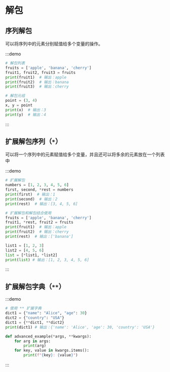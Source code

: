 # 解包

## 序列解包

可以将序列中的元素分别赋值给多个变量的操作。

:::demo
```python
# 解包列表
fruits = ['apple', 'banana', 'cherry']
fruit1, fruit2, fruit3 = fruits
print(fruit1)  # 输出：apple
print(fruit2)  # 输出：banana
print(fruit3)  # 输出：cherry

# 解包元组
point = (3, 4)
x, y = point
print(x)  # 输出：3
print(y)  # 输出：4
```
:::

## 扩展解包序列（`*`）

可以将一个序列中的元素赋值给多个变量，并且还可以将多余的元素放在一个列表中

:::demo
```python
# 扩展解包
numbers = [1, 2, 3, 4, 5, 6]
first, second, *rest = numbers
print(first)  # 输出：1
print(second)  # 输出：2
print(rest)  # 输出：[3, 4, 5, 6]

# 扩展解包和解包结合使用
fruits = ['apple', 'banana', 'cherry']
fruit1, *rest, fruit2 = fruits
print(fruit1)  # 输出：apple
print(fruit2)  # 输出：cherry
print(rest)  # 输出：['banana']

list1 = [1, 2, 3]
list2 = [4, 5, 6]
list = [*list1, *list2]
print(list) # 输出：[1, 2, 3, 4, 5, 6]
```
:::

## 扩展解包字典（`**`）

:::demo
```python
# 使用 ** 扩展字典
dict1 = {"name": "Alice", "age": 30}
dict2 = {"country": "USA"}
dict1 = {**dict1, **dict2}
print(dict1) # 输出：{'name': 'Alice', 'age': 30, 'country': 'USA'}

def advanced_example(*args, **kwargs):
    for arg in args:
        print(arg)
    for key, value in kwargs.items():
        print(f"{key}: {value}")
```
:::

